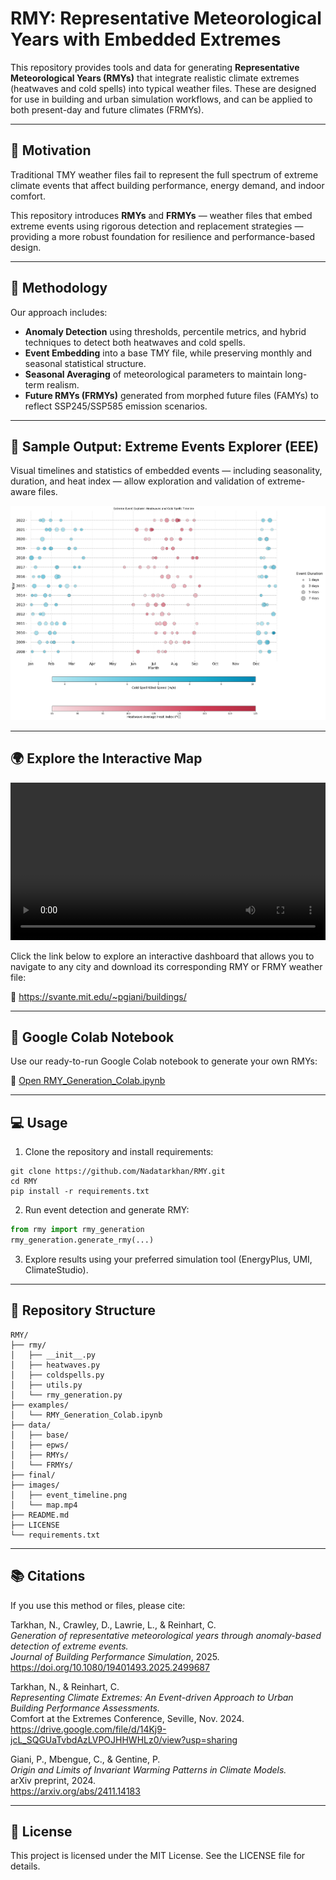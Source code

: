 
# RMY: Representative Meteorological Years with Embedded Extremes

This repository provides tools and data for generating **Representative Meteorological Years (RMYs)** that integrate realistic climate extremes (heatwaves and cold spells) into typical weather files. These are designed for use in building and urban simulation workflows, and can be applied to both present-day and future climates (FRMYs).

---

## 📌 Motivation

Traditional TMY weather files fail to represent the full spectrum of extreme climate events that affect building performance, energy demand, and indoor comfort.

This repository introduces **RMYs** and **FRMYs** — weather files that embed extreme events using rigorous detection and replacement strategies — providing a more robust foundation for resilience and performance-based design.

---

## 🧩 Methodology

Our approach includes:

- **Anomaly Detection** using thresholds, percentile metrics, and hybrid techniques to detect both heatwaves and cold spells.
- **Event Embedding** into a base TMY file, while preserving monthly and seasonal statistical structure.
- **Seasonal Averaging** of meteorological parameters to maintain long-term realism.
- **Future RMYs (FRMYs)** generated from morphed future files (FAMYs) to reflect SSP245/SSP585 emission scenarios.

---

## 🧪 Sample Output: Extreme Events Explorer (EEE)

Visual timelines and statistics of embedded events — including seasonality, duration, and heat index — allow exploration and validation of extreme-aware files.

![event_timeline](images/event_timeline.png)

---

## 🌍 Explore the Interactive Map

<p align="center">
  <video src="images/map.mp4" controls width="100%"></video>
</p>

Click the link below to explore an interactive dashboard that allows you to navigate to any city and download its corresponding RMY or FRMY weather file:

🔗 https://svante.mit.edu/~pgiani/buildings/

---

## 🚀 Google Colab Notebook

Use our ready-to-run Google Colab notebook to generate your own RMYs:

📎 [Open RMY_Generation_Colab.ipynb](examples/RMY_Generation_Colab.ipynb)

---

## 💻 Usage

1. Clone the repository and install requirements:

```
git clone https://github.com/Nadatarkhan/RMY.git
cd RMY
pip install -r requirements.txt
```

2. Run event detection and generate RMY:

```python
from rmy import rmy_generation
rmy_generation.generate_rmy(...)
```

3. Explore results using your preferred simulation tool (EnergyPlus, UMI, ClimateStudio).

---

## 📂 Repository Structure

```
RMY/
├── rmy/
│   ├── __init__.py
│   ├── heatwaves.py
│   ├── coldspells.py
│   ├── utils.py
│   └── rmy_generation.py
├── examples/
│   └── RMY_Generation_Colab.ipynb
├── data/
│   ├── base/
│   ├── epws/
│   ├── RMYs/
│   └── FRMYs/
├── final/
├── images/
│   ├── event_timeline.png
│   └── map.mp4
├── README.md
├── LICENSE
└── requirements.txt
```

---

## 📚 Citations

If you use this method or files, please cite:

Tarkhan, N., Crawley, D., Lawrie, L., & Reinhart, C.  
*Generation of representative meteorological years through anomaly-based detection of extreme events.*  
*Journal of Building Performance Simulation*, 2025.  
https://doi.org/10.1080/19401493.2025.2499687

Tarkhan, N., & Reinhart, C.  
*Representing Climate Extremes: An Event-driven Approach to Urban Building Performance Assessments.*  
Comfort at the Extremes Conference, Seville, Nov. 2024.  
https://drive.google.com/file/d/14Kj9-jcL_SQGUaTvbdAzLVPOJHHWHLz0/view?usp=sharing

Giani, P., Mbengue, C., & Gentine, P.  
*Origin and Limits of Invariant Warming Patterns in Climate Models.*  
arXiv preprint, 2024.  
https://arxiv.org/abs/2411.14183

---

## 📄 License

This project is licensed under the MIT License. See the LICENSE file for details.
